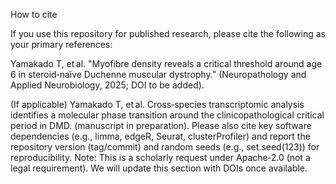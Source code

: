 How to cite

If you use this repository for published research, please cite the following as your primary references:

Yamakado T, et al. "Myofibre density reveals a critical threshold around age 6 in steroid‑naïve Duchenne muscular dystrophy." 
(Neuropathology and Applied Neurobiology, 2025; DOI to be added).

(If applicable) Yamakado T, et al. Cross‑species transcriptomic analysis identifies a molecular phase transition around the clinicopathological critical period in DMD. (manuscript in preparation).
Please also cite key software dependencies (e.g., limma, edgeR, Seurat, clusterProfiler) and report the repository version (tag/commit) and random seeds (e.g., set.seed(123)) for reproducibility.
Note: This is a scholarly request under Apache‑2.0 (not a legal requirement). We will update this section with DOIs once available.
